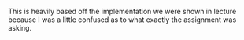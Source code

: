 This is heavily based off the implementation we were shown in lecture because I was a little confused as to what exactly the assignment was asking.
